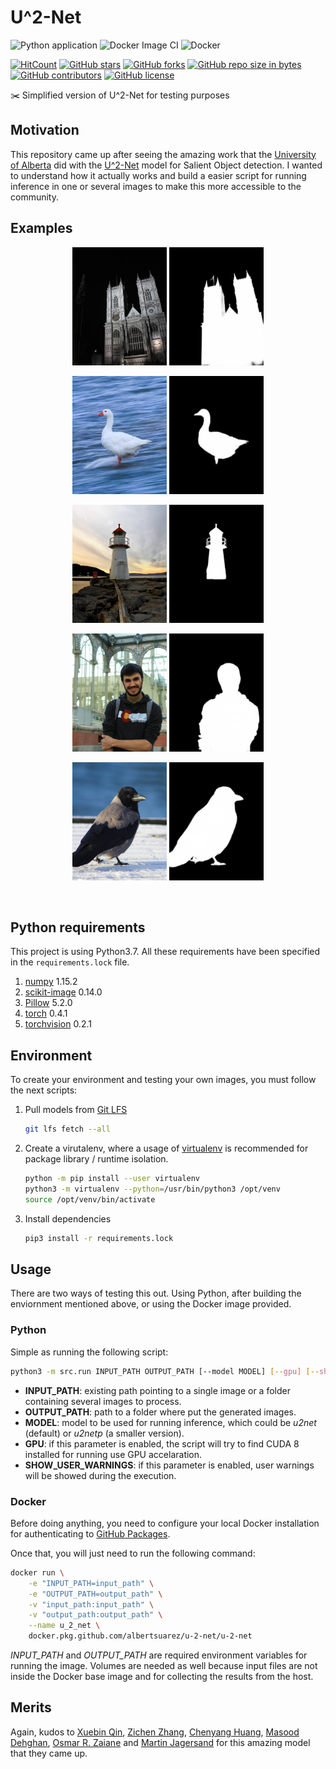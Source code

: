 # U^2-Net

![Python application](https://github.com/AlbertSuarez/u-2-net/workflows/Python%20application/badge.svg)
![Docker Image CI](https://github.com/AlbertSuarez/u-2-net/workflows/Docker%20Image%20CI/badge.svg)
![Docker](https://github.com/AlbertSuarez/u-2-net/workflows/Docker/badge.svg)

[![HitCount](http://hits.dwyl.io/AlbertSuarez/u-2-net.svg)](http://hits.dwyl.io/AlbertSuarez/u-2-net)
[![GitHub stars](https://img.shields.io/github/stars/AlbertSuarez/u-2-net.svg)](https://GitHub.com/AlbertSuarez/u-2-net/stargazers/)
[![GitHub forks](https://img.shields.io/github/forks/AlbertSuarez/u-2-net.svg)](https://GitHub.com/AlbertSuarez/u-2-net/network/)
[![GitHub repo size in bytes](https://img.shields.io/github/repo-size/AlbertSuarez/u-2-net.svg)](https://github.com/AlbertSuarez/u-2-net)
[![GitHub contributors](https://img.shields.io/github/contributors/AlbertSuarez/u-2-net.svg)](https://GitHub.com/AlbertSuarez/u-2-net/graphs/contributors/)
[![GitHub license](https://img.shields.io/github/license/AlbertSuarez/u-2-net.svg)](https://github.com/AlbertSuarez/u-2-net/blob/master/LICENSE)

✂️ Simplified version of U^2-Net for testing purposes

## Motivation

This repository came up after seeing the amazing work that the [University of Alberta](https://www.ualberta.ca/index.html) did with the [U^2-Net](https://github.com/NathanUA/U-2-Net) model for Salient Object detection. I wanted to understand how it actually works and build a easier script for running inference in one or several images to make this more accessible to the community.

## Examples

<p align="center">
  <img alt="Church input" src="examples/input/church.jpg" width="30%"/>
  <img alt="Church output" src="examples/output/church.png" width="30%"/>
</p>

<p align="center">
  <img alt="Goose input" src="examples/input/goose.jpg" width="30%"/>
  <img alt="Goose output" src="examples/output/goose.png" width="30%"/>
</p>

<p align="center">
  <img alt="Lighthouse input" src="examples/input/lighthouse.jpg" width="30%"/>
  <img alt="Lighthouse output" src="examples/output/lighthouse.png" width="30%"/>
</p>

<p align="center">
  <img alt="Person input" src="examples/input/person.jpg" width="30%"/>
  <img alt="Person output" src="examples/output/person.png" width="30%"/>
</p>

<p align="center">
  <img alt="Raven input" src="examples/input/raven.jpg" width="30%"/>
  <img alt="Raven output" src="examples/output/raven.png" width="30%"/>
</p>

<br>

## Python requirements

This project is using Python3.7. All these requirements have been specified in the `requirements.lock` file.

1. [numpy](https://numpy.org/) 1.15.2
2. [scikit-image](https://scikit-image.org/) 0.14.0
3. [Pillow](https://pillow.readthedocs.io/en/stable/) 5.2.0
4. [torch](https://github.com/pytorch/pytorch) 0.4.1
5. [torchvision](https://pytorch.org/docs/stable/torchvision/index.html) 0.2.1

## Environment

To create your environment and testing your own images, you must follow the next scripts:

1. Pull models from [Git LFS](https://git-lfs.github.com/)

   ```bash
   git lfs fetch --all
   ```

2. Create a virutalenv, where a usage of [virtualenv](https://realpython.com/blog/python/python-virtual-environments-a-primer/) is recommended for package library / runtime isolation.

   ```bash
   python -m pip install --user virtualenv
   python3 -m virtualenv --python=/usr/bin/python3 /opt/venv
   source /opt/venv/bin/activate
   ```

3. Install dependencies

   ```bash
   pip3 install -r requirements.lock
   ```

## Usage

There are two ways of testing this out. Using Python, after building the enviornment mentioned above, or using the Docker image provided.

### Python

Simple as running the following script:

```bash
python3 -m src.run INPUT_PATH OUTPUT_PATH [--model MODEL] [--gpu] [--show_user_warnings]
```

- **INPUT_PATH**: existing path pointing to a single image or a folder containing several images to process.
- **OUTPUT_PATH**: path to a folder where put the generated images.
- **MODEL**: model to be used for running inference, which could be *u2net* (default) or *u2netp* (a smaller version).
- **GPU**: if this parameter is enabled, the script will try to find CUDA 8 installed for running use GPU accelaration.
- **SHOW_USER_WARNINGS**: if this parameter is enabled, user warnings will be showed during the execution.

### Docker

Before doing anything, you need to configure your local Docker installation for authenticating to [GitHub Packages](https://help.github.com/en/packages/using-github-packages-with-your-projects-ecosystem/configuring-docker-for-use-with-github-packages).

Once that, you will just need to run the following command:

```bash
docker run \
	-e "INPUT_PATH=input_path" \
	-e "OUTPUT_PATH=output_path" \
	-v "input_path:input_path" \
	-v "output_path:output_path" \
	--name u_2_net \
	docker.pkg.github.com/albertsuarez/u-2-net/u-2-net
```

*INPUT_PATH* and *OUTPUT_PATH* are required environment variables for running the image. Volumes are needed as well because input files are not inside the Docker base image and for collecting the results from the host.

## Merits

Again, kudos to [Xuebin Qin](https://webdocs.cs.ualberta.ca/~xuebin/), [Zichen Zhang](https://webdocs.cs.ualberta.ca/~zichen2/), [Chenyang Huang](https://chenyangh.com/), [Masood Dehghan](https://sites.google.com/view/masooddehghan), [Osmar R. Zaiane](http://webdocs.cs.ualberta.ca/~zaiane/) and [Martin Jagersand](https://webdocs.cs.ualberta.ca/~jag/) for this amazing model that they came up.

